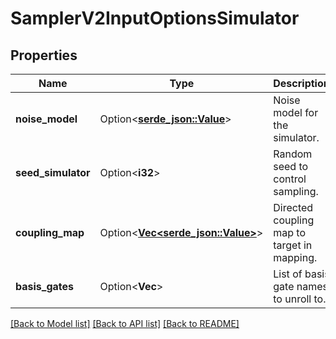# SamplerV2InputOptionsSimulator

## Properties

Name | Type | Description | Notes
------------ | ------------- | ------------- | -------------
**noise_model** | Option<[**serde_json::Value**](.md)> | Noise model for the simulator. | [optional]
**seed_simulator** | Option<**i32**> | Random seed to control sampling. | [optional]
**coupling_map** | Option<[**Vec<serde_json::Value>**](serde_json::Value.md)> | Directed coupling map to target in mapping. | [optional]
**basis_gates** | Option<**Vec<String>**> | List of basis gate names to unroll to. | [optional]

[[Back to Model list]](../README.md#documentation-for-models) [[Back to API list]](../README.md#documentation-for-api-endpoints) [[Back to README]](../README.md)


